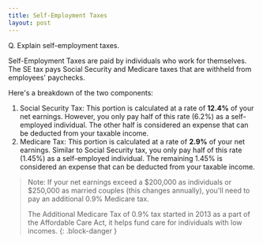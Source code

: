 ```yaml
---
title: Self-Employment Taxes
layout: post
---
```


Q. Explain self-employment taxes.

Self-Employment Taxes are paid by individuals who work for themselves. The SE tax pays Social Security and Medicare taxes that are withheld from employees' paychecks.

Here's a breakdown of the two components:

1. Social Security Tax: This portion is calculated at a rate of **12.4%** of your net earnings. However, you only pay half of this rate (6.2%) as a self-employed individual. The other half is considered an expense that can be deducted from your taxable income.
2. Medicare Tax: This portion is calculated at a rate of **2.9%** of your net earnings. Similar to Social Security tax, you only pay half of this rate (1.45%) as a self-employed individual. The remaining 1.45% is considered an expense that can be deducted from your taxable income.

> Note: 
> If your net earnings exceed a \$200,000 as individuals or $250,000 as married couples (this changes annually), you'll need to pay an additional 0.9% Medicare tax.
>
> The Additional Medicare Tax of 0.9% tax started in 2013 as a part of the Affordable Care Act, it helps fund care for individuals with low incomes.
{: .block-danger }
